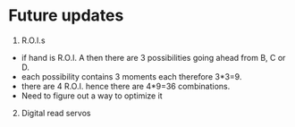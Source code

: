 # Future updates

1. R.O.I.s
* if hand is R.O.I. A then there are 3 possibilities going ahead from B, C or D.
* each possibility contains 3 moments each therefore 3*3=9.
* there are 4 R.O.I. hence there are 4*9=36 combinations.
* Need to figure out a way to optimize it

2. Digital read servos
